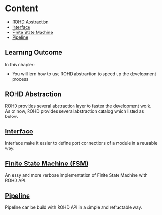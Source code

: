 # Content

- [ROHD Abstraction](#rohd-abstraction)
- [Interface](#interface)
- [Finite State Machine](#finite-state-machine-fsm)
- [Pipeline](#pipeline)

## Learning Outcome

In this chapter:

- You will lern how to use ROHD abstraction to speed up the development process.

## ROHD Abstraction

ROHD provides several abstraction layer to fasten the development work. As of now, ROHD provides several abstraction catalog which listed as below:

## [Interface](01_interface.md)

Interface make it easier to define port connections of a module in a reusable way.

## [Finite State Machine (FSM)](02_finite_state_machine.md)

An easy and more verbose implementation of Finite State Machine with ROHD API.

## [Pipeline](03_pipeline.md)

Pipeline can be build with ROHD API in a simple and refractable way.
